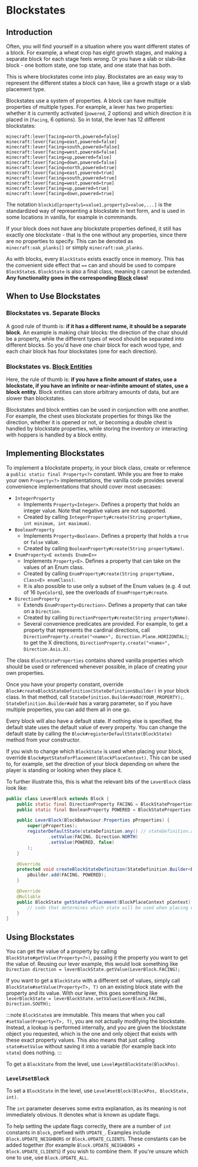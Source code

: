 Blockstates
===========

Introduction
------------

Often, you will find yourself in a situation where you want different states of a block. For example, a wheat crop has eight growth stages, and making a separate block for each stage feels wrong. Or you have a slab or slab-like block - one bottom state, one top state, and one state that has both.

This is where blockstates come into play. Blockstates are an easy way to represent the different states a block can have, like a growth stage or a slab placement type.

Blockstates use a system of properties. A block can have multiple properties of multiple types. For example, a lever has two properties: whether it is currently activated (`powered`, 2 options) and which direction it is placed in (`facing`, 6 options). So in total, the lever has 12 different blockstates:

```
minecraft:lever[facing=north,powered=false]
minecraft:lever[facing=east,powered=false]
minecraft:lever[facing=south,powered=false]
minecraft:lever[facing=west,powered=false]
minecraft:lever[facing=up,powered=false]
minecraft:lever[facing=down,powered=false]
minecraft:lever[facing=north,powered=true]
minecraft:lever[facing=east,powered=true]
minecraft:lever[facing=south,powered=true]
minecraft:lever[facing=west,powered=true]
minecraft:lever[facing=up,powered=true]
minecraft:lever[facing=down,powered=true]
```

The notation `blockid[property1=value1,property2=value,...]` is the standardized way of representing a blockstate in text form, and is used in some locations in vanilla, for example in commmands.

If your block does not have any blockstate properties defined, it still has exactly one blockstate - that is the one without any properties, since there are no properties to specify. This can be denoted as `minecraft:oak_planks[]` or simply `minecraft:oak_planks`.

As with blocks, every `BlockState` exists exactly once in memory. This has the convenient side effect that `==` can and should be used to compare `BlockState`s. `BlockState` is also a final class, meaning it cannot be extended. **Any functionality goes in the corresponding [Block][block] class!**

When to Use Blockstates
-----------------------

### Blockstates vs. Separate Blocks

A good rule of thumb is: **if it has a different name, it should be a separate block**.  An example is making chair blocks: the direction of the chair should be a property, while the different types of wood should be separated into different blocks. So you'd have one chair block for each wood type, and each chair block has four blockstates (one for each direction).

### Blockstates vs. [Block Entities][blockentity]

Here, the rule of thumb is: **if you have a finite amount of states, use a blockstate, if you have an infinite or near-infinite amount of states, use a block entity.** Block entities can store arbitrary amounts of data, but are slower than blockstates.

Blockstates and block entities can be used in conjunction with one another. For example, the chest uses blockstate properties for things like the direction, whether it is opened or not, or becoming a double chest is handled by blockstate properties, while storing the inventory or interacting with hoppers is handled by a block entity.

Implementing Blockstates
------------------------

To implement a blockstate property, in your block class, create or reference a `public static final Property<?>` constant. While you are free to make your own `Property<?>` implementations, the vanilla code provides several convenience implementations that should cover most usecases:

* `IntegerProperty`
    * Implements `Property<Integer>`. Defines a property that holds an integer value. Note that negative values are not supported.
    * Created by calling `IntegerProperty#create(String propertyName, int minimum, int maximum)`.
* `BooleanProperty`
    * Implements `Property<Boolean>`. Defines a property that holds a `true` or `false` value.
    * Created by calling `BooleanProperty#create(String propertyName)`.
* `EnumProperty<E extends Enum<E>>`
    * Implements `Property<E>`. Defines a property that can take on the values of an Enum class.
    * Created by calling `EnumProperty#create(String propertyName, Class<E> enumClass)`.
    * It is also possible to use only a subset of the Enum values (e.g. 4 out of 16 `DyeColor`s), see the overloads of `EnumProperty#create`.
* `DirectionProperty`
    * Extends `EnumProperty<Direction>`. Defines a property that can take on a `Direction`.
    * Created by calling `DirectionProperty#create(String propertyName)`.
    * Several convenience predicates are provided. For example, to get a property that represents the cardinal directions, call `DirectionProperty.create("<name>", Direction.Plane.HORIZONTAL)`; to get the X directions, `DirectionProperty.create("<name>", Direction.Axis.X)`.

The class `BlockStateProperties` contains shared vanilla properties which should be used or referenced whenever possible, in place of creating your own properties.

Once you have your property constant, override `Block#createBlockStateDefinition(StateDefinition$Builder)` in your block class. In that method, call `StateDefinition.Builder#add(YOUR_PROPERTY);`. `StateDefinition.Builder#add` has a vararg parameter, so if you have multiple properties, you can add them all in one go.

Every block will also have a default state. If nothing else is specified, the default state uses the default value of every property. You can change the default state by calling the `Block#registerDefaultState(BlockState)` method from your constructor.

If you wish to change which `BlockState` is used when placing your block, override `Block#getStateForPlacement(BlockPlaceContext)`. This can be used to, for example, set the direction of your block depending on where the player is standing or looking when they place it.

To further illustrate this, this is what the relevant bits of the `LeverBlock` class look like:

```java
public class LeverBlock extends Block {
    public static final DirectionProperty FACING = BlockStateProperties.FACING;
    public static final BooleanProperty POWERED = BlockStateProperties.POWERED;

    public LeverBlock(BlockBehaviour.Properties pProperties) {
        super(pProperties);
        registerDefaultState(stateDefinition.any() // stateDefinition.any() returns a random BlockState from an internal set, we don't care because we're setting all values ourselves anyway
                .setValue(FACING, Direction.NORTH)
                .setValue(POWERED, false)
        );
    }

    @Override
    protected void createBlockStateDefinition(StateDefinition.Builder<Block, BlockState> pBuilder) {
        pBuilder.add(FACING, POWERED);
    }

    @Override
    @Nullable
    public BlockState getStateForPlacement(BlockPlaceContext pContext) {
        // code that determines which state will be used when placing down this block, depending on the BlockPlaceContext
    }
}
```

Using Blockstates
-----------------

You can get the value of a property by calling `BlockState#getValue(Property<?>)`, passing it the property you want to get the value of. Reusing our lever example, this would look something like `Direction direction = leverBlockState.getValue(LeverBlock.FACING);`

If you want to get a `BlockState` with a different set of values, simply call `BlockState#setValue(Property<T>, T)` on an existing block state with the property and its value. With our lever, this goes something like `leverBlockState = leverBlockState.setValue(LeverBlock.FACING, Direction.SOUTH);`

:::note
`BlockState`s are immutable. This means that when you call `#setValue(Property<T>, T)`, you are not actually modifying the blockstate. Instead, a lookup is performed internally, and you are given the blockstate object you requested, which is the one and only object that exists with these exact property values. This also means that just calling `state#setValue` without saving it into a variable (for example back into `state`) does nothing.
:::

To get a `BlockState` from the level, use `Level#getBlockState(BlockPos)`.

### `Level#setBlock`

To set a `BlockState` in the level, use `Level#setBlock(BlockPos, BlockState, int)`.

The `int` parameter deserves some extra explanation, as its meaning is not immediately obvious. It denotes what is known as update flags.

To help setting the update flags correctly, there are a number of `int` constants in `Block`, prefixed with `UPDATE_`. Examples include `Block.UPDATE_NEIGHBORS` or `Block.UPDATE_CLIENTS`. These constants can be added together (for example `Block.UPDATE_NEIGHBORS + Block.UPDATE_CLIENTS`) if you wish to combine them. If you're unsure which one to use, use `Block.UPDATE_ALL`.

[block]: index.md
[blockentity]: ../blockentities/index.md
